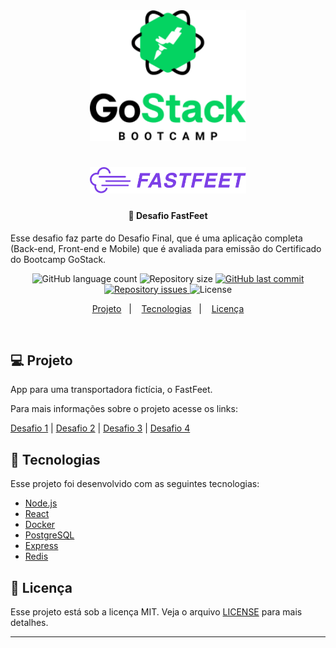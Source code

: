<div align="center">
    <img alt="FastFeet" title="#delicinha" src=".github/gostack.png" width="250px" />
</div>
<h1 align="center">
    <img alt="FastFeet" title="#delicinha" src=".github/fastfeet.png" width="250px" />
    
</h1>

<h4 align="center">
  🚀 Desafio FastFeet
</h4>

<p>
Esse desafio faz parte do Desafio Final, que é uma aplicação completa (Back-end, Front-end e Mobile) que é avaliada para emissão do Certificado do Bootcamp GoStack.
</p>

<p align="center">
  <img alt="GitHub language count" src="https://img.shields.io/github/languages/count/WallysonGalvao/rocketseat-desafio-fastfeet">

  <img alt="Repository size" src="https://img.shields.io/github/repo-size/WallysonGalvao/rocketseat-desafio-fastfeet">
  
  <a href="https://github.com/WallysonGalvao/rocketseat-desafio-fastfeet/commits/master">
    <img alt="GitHub last commit" src="https://img.shields.io/github/last-commit/WallysonGalvao/rocketseat-desafio-fastfeet">
  </a>

  <a href="https://github.com/WallysonGalvao/rocketseat-desafio-fastfeet/issues">
    <img alt="Repository issues" src="https://img.shields.io/github/issues/WallysonGalvao/rocketseat-desafio-fastfeet">
  </a>

  <img alt="License" src="https://img.shields.io/badge/license-MIT-brightgreen">
</p>

<p align="center">
  <a href="#-projeto">Projeto</a>&nbsp;&nbsp;&nbsp;|&nbsp;&nbsp;&nbsp;
  <a href="#rocket-tecnologias">Tecnologias</a>&nbsp;&nbsp;&nbsp;|&nbsp;&nbsp;&nbsp;
  <a href="#memo-licença">Licença</a>
</p>
<br>

## 💻 Projeto

App para uma transportadora fictícia, o FastFeet.

<p>Para mais informações sobre o projeto acesse os links:</p>

[Desafio 1](https://github.com/rocketseat/bootcamp-gostack-desafio-02) | [Desafio 2](https://github.com/rocketseat/bootcamp-gostack-desafio-03) | [Desafio 3](https://github.com/rocketseat/bootcamp-gostack-desafio-09) | [Desafio 4](https://github.com/rocketseat/bootcamp-gostack-desafio-10)

## :rocket: Tecnologias

Esse projeto foi desenvolvido com as seguintes tecnologias:

- [Node.js](https://nodejs.org/en/)
- [React](https://reactjs.org/)
- [Docker](https://www.docker.com/)
- [PostgreSQL](https://www.postgresql.org/)
- [Express](https://github.com/expressjs/express)
- [Redis](https://redis.io/)

## :memo: Licença

Esse projeto está sob a licença MIT. Veja o arquivo [LICENSE](LICENSE.md) para mais detalhes.

---
